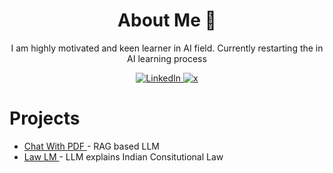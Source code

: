 <h1 align="center">About Me 🚀 </h1>
<p align="center"> I am highly motivated and keen learner in AI field. Currently restarting the in AI learning process </p>
<div align="center">
    <a href="https://www.linkedin.com/in/jaisurya-prabakaran-3619aa226/">
        <img src="https://img.shields.io/badge/LinkedIn-0077B5?style=for-the-badge&logo=linkedin&logoColor=white" alt="LinkedIn"/>
    </a>
  <a href="https://twitter.com/__jaisurya">
    <img src="https://img.shields.io/twitter/follow/__Jaisurya?style=for-the-badge&logo=X&logoColor=White" alt="x"/>
  </a>
</div>
<h1>Projects</h1>
<ul>
    <li>
        <a href="https://huggingface.co/spaces/hexml/chat-with-pdf"> Chat With PDF </a> - RAG based LLM </a>
    </li>
    <li>
        <a href="https://huggingface.co/spaces/JaiSurya/Law-LM"> Law LM </a> - LLM explains Indian Consitutional Law </a>
    </li>
</ul>
